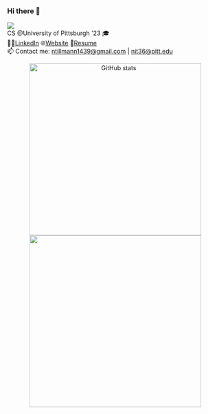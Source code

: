 ### Hi there 👋
![](https://komarev.com/ghpvc/?username=nicktill&style=for-the-badge)<br>
CS @University of Pittsburgh '23 🎓<br/>
🧑‍💼[LinkedIn](https://www.linkedin.com/in/nicholas-tillmann-4647b7187/) 🌐[Website](https://nicktill.github.io) 📄[Resume](https://nicktill.github.io/resume.pdf)<br/>
📫 Contact me: ntillmann1439@gmail.com | nit36@pitt.edu <br>

<!--
**NickTill/NickTill** is a ✨ _special_ ✨ repository because its `README.md` (this file) appears on your GitHub profile.
Here are some ideas to get you started:

 🔭 I’m currently working on ...
- 🌱 I’m currently learning ...
- 👯 I’m looking to collaborate on ...
- 🤔 I’m looking for help with ...
- 💬 Ask me about ...
📫 How to reach me: 
- 😄 Pronouns: ...
- ⚡ Fun fact: ...
-->

<p align="center">
<img src="https://github-readme-stats.vercel.app/api?username=nicktill&show_icons=true&hide=&count_private=true&title_color=0891b2&text_color=ffffff&icon_color=0891b2&bg_color=1c1917&hide_border=true&show_icons=true&theme=gradient" alt="GitHub stats" width=400 />
<img src="https://github-readme-streak-stats.herokuapp.com/?user=nicktill&stroke=ffffff&background=1c1917&ring=0891b2&fire=0891b2&currStreakNum=ffffff&currStreakLabel=0891b2&sideNums=ffffff&sideLabels=ffffff&dates=ffffff&hide_border=true&theme=gradient" width=400  />
</p>
